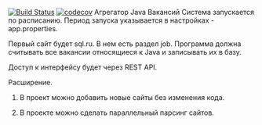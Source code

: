 [![Build Status](https://app.travis-ci.com/studentjob4j/grabber.svg?branch=master)](https://app.travis-ci.com/studentjob4j/grabber)
[![codecov](https://codecov.io/gh/studentjob4j/grabber/branch/master/graph/badge.svg?token=LT5573R87S)](https://codecov.io/gh/studentjob4j/grabber)
Агрегатор Java Вакансий
Система запускается по расписанию. Период запуска указывается в настройках - app.properties. 

Первый сайт будет sql.ru. В нем есть раздел job. Программа должна считывать все вакансии относящиеся к Java и записывать их в базу.

Доступ к интерфейсу будет через REST API.

 

Расширение.

1. В проект можно добавить новые сайты без изменения кода.

2. В проекте можно сделать параллельный парсинг сайтов.